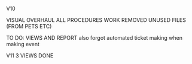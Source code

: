 V10

VISUAL OVERHAUL
ALL PROCEDURES WORK
REMOVED UNUSED FILES (FROM PETS ETC)

TO DO: 
VIEWS AND REPORT
also
forgot automated ticket making when making event

V11
3 VIEWS DONE
